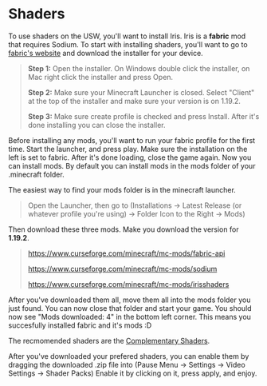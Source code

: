 # Shaders

To use shaders on the USW, you'll want to install Iris. Iris is a __fabric__ mod that requires Sodium.
To start with installing shaders, you'll want to go to [fabric's website](https://fabricmc.net/use/installer/) and download the installer for your device.

> **Step 1:** Open the installer. On Windows double click the installer, on Mac right click the installer and press Open.
> 
> **Step 2:** Make sure your Minecraft Launcher is closed. Select "Client" at the top of the installer and make sure your version is on 1.19.2.
> 
> **Step 3:** Make sure create profile is checked and press Install. After it's done installing you can close the installer.

Before installing any mods, you'll want to run your fabric profile for the first time. Start the launcher, and press play. Make sure the installation on the left is set to fabric.
After it's done loading, close the game again. Now you can install mods. By default you can install mods in the mods folder of your .minecraft folder.

The easiest way to find your mods folder is in the minecraft launcher.
> Open the Launcher, then go to (Installations -> Latest Release (or whatever profile you're using) -> Folder Icon to the Right -> Mods)

Then download these three mods. Make you download the version for __1.19.2__.
> https://www.curseforge.com/minecraft/mc-mods/fabric-api
> 
> https://www.curseforge.com/minecraft/mc-mods/sodium
> 
> https://www.curseforge.com/minecraft/mc-mods/irisshaders

After you've downloaded them all, move them all into the mods folder you just found. You can now close that folder and start your game.
You should now see "Mods downloaded: 4" in the bottom left corner. This means you succesfully installed fabric and it's mods :D

The recmomended shaders are the [Complementary Shaders](https://www.curseforge.com/minecraft/customization/complementary-shaders).

After you've downloaded your prefered shaders, you can enable them by dragging the downloaded .zip file into (Pause Menu -> Settings -> Video Settings -> Shader Packs)
Enable it by clicking on it, press apply, and enjoy.
